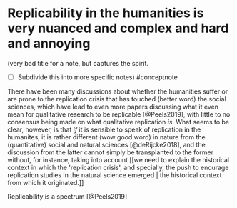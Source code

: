 # Replicability in the humanities is very nuanced and complex and hard and annoying
(very bad title for a note, but captures the spirit. 
 - [ ] Subdivide this into more specific notes)
#conceptnote 

There have been many discussions about whether the humanities suffer or are prone to the replication crisis that has touched (better word) the social sciences, which have lead to even more papers discussing what it even mean for qualitative research to be replicable [@Peels2019], with little to no consensus being made on what  qualitative replication *is*. What seems to be clear, however, is that *if* it is sensible to speak of replication in the humanites, it is rather different (wow good word) in nature from the (quantitative) social and natural sciences [@deRijcke2018], and the discussion from the latter cannot simply be transplanted to the former without, for instance, taking into account [[we need to explain the historical context in which the 'replication crisis', and specially, the push to enourage replication studies in the natural science emerged | the historical context from which it originated.]]

Replicability is a spectrum [@Peels2019]